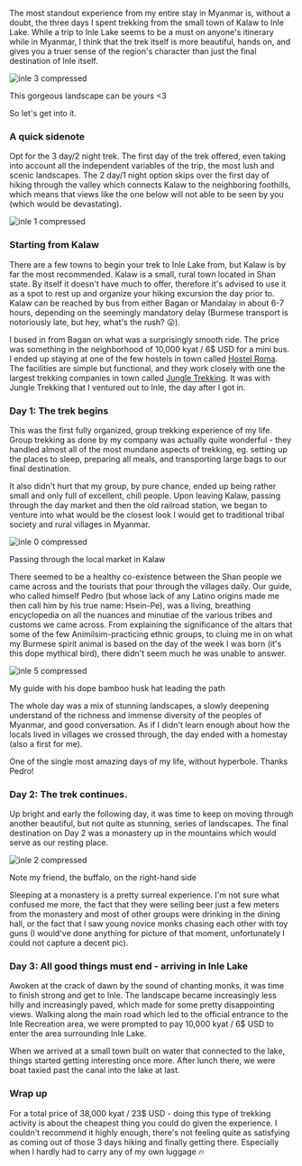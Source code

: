 The most standout experience from my entire stay in Myanmar is, without a doubt, the three days I spent trekking from the small town of Kalaw to Inle Lake. While a trip to Inle Lake seems to be a must on anyone's itinerary while in Myanmar, I think that the trek itself is more beautiful, hands on, and gives you a truer sense of the region's character than just the final destination of Inle itself. 

![inle 3 compressed](//images.ctfassets.net/5jaodpyml6ob/2P3liD4tq8EaOqys4MgQok/7930d679c3938cbf77f314d90a27d39f/inle_3_compressed.jpg)

This gorgeous landscape can be yours <3

So let's get into it.

### A quick sidenote

Opt for the 3 day/2 night trek. The first day of the trek offered, even taking into account all the independent variables of the trip, the most lush and scenic landscapes. The 2 day/1 night option skips over the first day of hiking through the valley which connects Kalaw to the neighboring foothills, which means that views like the one below will not able to be seen by you (which would be devastating).

![inle 1 compressed](//images.ctfassets.net/5jaodpyml6ob/2Br23cdVTOYKKKmoWkyoS8/592c262059870978757a77b5de45fdb1/inle_1_compressed.jpg)

### Starting from Kalaw

There are a few towns to begin your trek to Inle Lake from, but Kalaw is by far the most recommended. Kalaw is a small, rural town located in Shan state. By itself it doesn't have much to offer, therefore it's advised to use it as a spot to rest up and organize your hiking excursion the day prior to. Kalaw can be reached by bus from either Bagan or Mandalay in about 6-7 hours, depending on the seemingly mandatory delay (Burmese transport is notoriously late, but hey, what's the rush? 😛).

I bused in from Bagan on what was a surprisingly smooth ride. The price was something in the neighborhood of 10,000 kyat / 6$ USD for a mini bus. I ended up staying at one of the few hostels in town called [Hostel Roma](https://www.hostelworld.com/hosteldetails.php/Hostel-Roma-Inn/Kalaw/283504). The facilities are simple but functional, and they work closely with one the largest trekking companies in town called [Jungle Trekking](https://www.tripadvisor.com/Attraction_Review-g1016308-d13005141-Reviews-Jungle_King_Trekking_Guide_Services-Kalaw_Shan_State.html?m=19905). It was with Jungle Trekking that I ventured out to Inle, the day after I got in.

### Day 1: The trek begins

This was the first fully organized, group trekking experience of my life. Group trekking as done by my company was actually quite wonderful - they handled almost all of the most mundane aspects of trekking, eg. setting up the places to sleep, preparing all meals, and transporting large bags to our final destination. 

It also didn't hurt that my group, by pure chance, ended up being rather small and only full of excellent, chill people. Upon leaving Kalaw, passing through the day market and then the old railroad station, we began to venture into what would be the closest look I would get to traditional tribal society and rural villages in Myanmar.

![inle 0 compressed](//images.ctfassets.net/5jaodpyml6ob/7yv4DUNsmASOqOy6Kqc0Ym/ed0960648f63a75c82fea9e40942d054/inle_0_compressed.jpg)

Passing through the local market in Kalaw

There seemed to be a healthy co-existence between the Shan people we came across and the tourists that pour through the villages daily. Our guide, who called himself Pedro (but whose lack of any Latino origins made me then call him by his true name: Hsein-Pe), was a living, breathing encyclopedia on all the nuances and minutiae of the various tribes and customs we came across. From explaining the significance of the altars that some of the few Animilsim-practicing ethnic groups, to cluing me in on what my Burmese spirit animal is based on the day of the week I was born (it's this dope mythical bird), there didn't seem much he was unable to answer.

![inle 5 compressed](//images.ctfassets.net/5jaodpyml6ob/dqbjbTLcOWiisees2ewsI/a34447d5b25c3cc28159ada815a06b99/inle_5_compressed.jpg)

My guide with his dope bamboo husk hat leading the path

The whole day was a mix of stunning landscapes, a slowly deepening understand of the richness and immense diversity of the peoples of Myanmar, and good conversation. As if I didn't learn enough about how the locals lived in villages we crossed through, the day ended with a homestay (also a first for me). 

One of the single most amazing days of my life, without hyperbole. Thanks Pedro!

### Day 2: The trek continues.

Up bright and early the following day, it was time to keep on moving through another beautiful, but not quite as stunning, series of landscapes. The final destination on Day 2 was a monastery up in the mountains which would serve as our resting place.

![inle 2 compressed](//images.ctfassets.net/5jaodpyml6ob/6KYrzr4eGc68egee2kWyAC/ab4617bbe42d794e482cb8039cb5f660/inle_2_compressed.jpg)

Note my friend, the buffalo, on the right-hand side

Sleeping at a monastery is a pretty surreal experience. I'm not sure what confused me more, the fact that they were selling beer just a few meters from the monastery and most of other groups were drinking in the dining hall, or the fact that I saw young novice monks chasing each other with toy guns (I would've done anything for picture of that moment, unfortunately I could not capture a decent pic).

### Day 3: All good things must end - arriving in Inle Lake

Awoken at the crack of dawn by the sound of chanting monks, it was time to finish strong and get to Inle. The landscape became increasingly less hilly and increasingly paved, which made for some pretty disappointing views. Walking along the main road which led to the official entrance to the Inle Recreation area, we were prompted to pay 10,000 kyat / 6$ USD to enter the area surrounding Inle Lake.

When we arrived at a small town built on water that connected to the lake, things started getting interesting once more. After lunch there, we were boat taxied past the canal into the lake at last.

### Wrap up

For a total price of 38,000 kyat / 23$ USD - doing this type of trekking activity is about the cheapest thing you could do given the experience. I couldn't recommend it highly enough, there's not feeling quite as satisfying as coming out of those 3 days hiking and finally getting there. Especially when I hardly had to carry any of my own luggage 🔥







## 